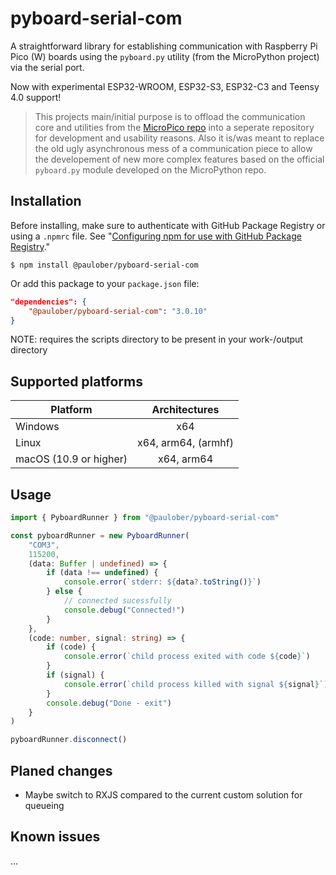 # pyboard-serial-com

A straightforward library for establishing communication with Raspberry Pi Pico (W) boards using the `pyboard.py` utility (from the MicroPython project) via the serial port.

Now with experimental ESP32-WROOM, ESP32-S3, ESP32-C3 and Teensy 4.0 support!

> This projects main/initial purpose is to offload the communication core and utilities from the [MicroPico repo](https://github.com/paulober/MicroPico) into a seperate repository for development and usability reasons. Also it is/was meant to replace the old ugly asynchronous mess of a communication piece to allow the developement of new more complex features based on the official `pyboard.py` module developed on the MicroPython repo.

## Installation

Before installing, make sure to authenticate with GitHub Package Registry or using a `.npmrc` file. See "[Configuring npm for use with GitHub Package Registry](https://help.github.com/en/articles/configuring-npm-for-use-with-github-package-registry#authenticating-to-github-package-registry)."

`$ npm install @paulober/pyboard-serial-com`

Or add this package to your `package.json` file:

```json
"dependencies": {
    "@paulober/pyboard-serial-com": "3.0.10"
}
```

NOTE: requires the scripts directory to be present in your work-/output directory

## Supported platforms

| Platform               | Architectures       |
| ---------------------- | :-----------------: |
| Windows                | x64                 |
| Linux                  | x64, arm64, (armhf) |
| macOS (10.9 or higher) | x64, arm64          |

## Usage

```typescript
import { PyboardRunner } from "@paulober/pyboard-serial-com"

const pyboardRunner = new PyboardRunner(
    "COM3",
    115200,
    (data: Buffer | undefined) => {
        if (data !== undefined) {
            console.error(`stderr: ${data?.toString()}`)
        } else {
            // connected sucessfully
            console.debug("Connected!")
        }
    },
    (code: number, signal: string) => {
        if (code) {
            console.error(`child process exited with code ${code}`)
        }
        if (signal) {
            console.error(`child process killed with signal ${signal}`)
        }
        console.debug("Done - exit")
    }
)

pyboardRunner.disconnect()
```

## Planed changes
- Maybe switch to RXJS compared to the current custom solution for queueing

## Known issues
...
